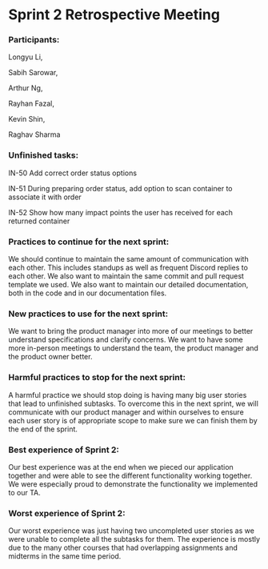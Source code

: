 # Sprint 2 Retrospective Meeting


### **Participants:**

Longyu Li,

Sabih Sarowar,

Arthur Ng,

Rayhan Fazal,

Kevin Shin,

Raghav Sharma


### **Unfinished tasks:**

IN-50 Add correct order status options

IN-51 During preparing order status, add option to scan container to associate it with order

IN-52 Show how many impact points the user has received for each returned container


### **Practices to continue for the next sprint:**

We should continue to maintain the same amount of communication with each other. This includes standups as well as frequent Discord replies to each other. We also want to maintain the same commit and pull request template we used. We also want to maintain our detailed documentation, both in the code and in our documentation files. 


### **New practices to use for the next sprint:**

We want to bring the product manager into more of our meetings to better understand specifications and clarify concerns. We want to have some more in-person meetings to understand the team, the product manager and the product owner better.


### **Harmful practices to stop for the next sprint:**

A harmful practice we should stop doing is having many big user stories that lead to unfinished subtasks. To overcome this in the next sprint, we will communicate with our product manager and within ourselves to ensure each user story is of appropriate scope to make sure we can finish them by the end of the sprint. 


### **Best experience of Sprint 2:**

Our best experience was at the end when we pieced our application together and were able to see the different functionality working together. We were especially proud to demonstrate the functionality we implemented to our TA. 


### **Worst experience of Sprint 2:**

Our worst experience was just having two uncompleted user stories as we were unable to complete all the subtasks for them. The experience is mostly due to the many other courses that had overlapping assignments and midterms in the same time period. 

